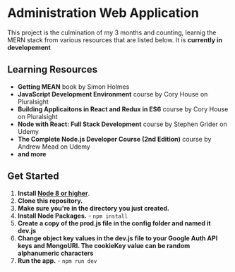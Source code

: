 # Administration Web Application

This project is the culmination of my 3 months and counting, learnig the MERN stack from various resources that are listed below. It is **currently in developement**

## Learning Resources

* **Getting MEAN** book by Simon Holmes
* **JavaScript Development Environment** course by Cory House on Pluralsight
* **Building Applicaitons in React and Redux in ES6** course by Cory House on Pluralsight
* **Node with React: Full Stack Development** course by Stephen Grider on Udemy
* **The Complete Node.js Developer Course (2nd Edition)** course by Andrew Mead on Udemy
* **and more**

## Get Started

1. **Install [Node 8 or higher](https://nodejs.org)**.
2. **Clone this repository.**
3. **Make sure you're in the directory you just created.**
4. **Install Node Packages.** - `npm install`
5. **Create a copy of the prod.js file in the config folder and named it dev.js** 
6. **Change object key values in the dev.js file to your Google Auth API keys and MongoURI. The cookieKey value can be random alphanumeric characters**
6. **Run the app.** - `npm run dev`